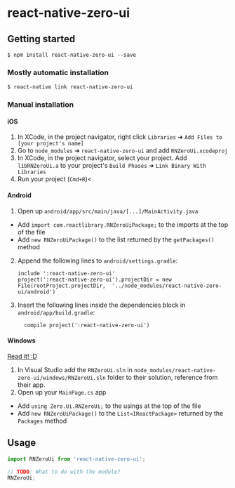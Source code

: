 
# react-native-zero-ui

## Getting started

`$ npm install react-native-zero-ui --save`

### Mostly automatic installation

`$ react-native link react-native-zero-ui`

### Manual installation


#### iOS

1. In XCode, in the project navigator, right click `Libraries` ➜ `Add Files to [your project's name]`
2. Go to `node_modules` ➜ `react-native-zero-ui` and add `RNZeroUi.xcodeproj`
3. In XCode, in the project navigator, select your project. Add `libRNZeroUi.a` to your project's `Build Phases` ➜ `Link Binary With Libraries`
4. Run your project (`Cmd+R`)<

#### Android

1. Open up `android/app/src/main/java/[...]/MainActivity.java`
  - Add `import com.reactlibrary.RNZeroUiPackage;` to the imports at the top of the file
  - Add `new RNZeroUiPackage()` to the list returned by the `getPackages()` method
2. Append the following lines to `android/settings.gradle`:
  	```
  	include ':react-native-zero-ui'
  	project(':react-native-zero-ui').projectDir = new File(rootProject.projectDir, 	'../node_modules/react-native-zero-ui/android')
  	```
3. Insert the following lines inside the dependencies block in `android/app/build.gradle`:
  	```
      compile project(':react-native-zero-ui')
  	```

#### Windows
[Read it! :D](https://github.com/ReactWindows/react-native)

1. In Visual Studio add the `RNZeroUi.sln` in `node_modules/react-native-zero-ui/windows/RNZeroUi.sln` folder to their solution, reference from their app.
2. Open up your `MainPage.cs` app
  - Add `using Zero.Ui.RNZeroUi;` to the usings at the top of the file
  - Add `new RNZeroUiPackage()` to the `List<IReactPackage>` returned by the `Packages` method


## Usage
```javascript
import RNZeroUi from 'react-native-zero-ui';

// TODO: What to do with the module?
RNZeroUi;
```
  